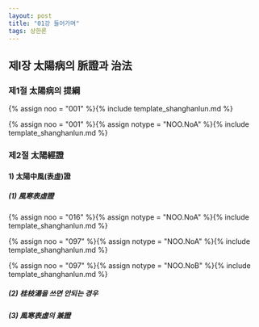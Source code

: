 ```yaml
---
layout: post
title: "01강 들어가며"
tags: 상한론
---
```




제Ⅰ장 太陽病의 脈證과 治法
-------------------------

### 제1절 太陽病의 提綱

{% assign noo = "001" %}{% include template_shanghanlun.md %}

{% assign noo = "001" %}{% assign notype = "NOO.NoA" %}{% include template_shanghanlun.md %}


### 제2절 太陽經證

#### 1) 太陽中風(表虛)證

##### (1) 風寒表虛證

{% assign noo = "016" %}{% assign notype = "NOO.NoA" %}{% include template_shanghanlun.md %}

{% assign noo = "097" %}{% assign notype = "NOO.NoA" %}{% include template_shanghanlun.md %}

{% assign noo = "097" %}{% assign notype = "NOO.NoB" %}{% include template_shanghanlun.md %}

##### (2) 桂枝湯을 쓰면 안되는 경우

##### (3) 風寒表虛의 兼證
